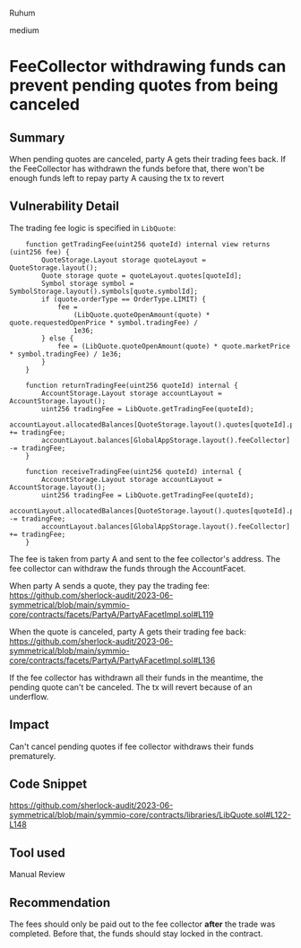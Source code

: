 Ruhum

medium

# FeeCollector withdrawing funds can prevent pending quotes from being canceled

## Summary
When pending quotes are canceled, party A gets their trading fees back. If the FeeCollector has withdrawn the funds before that, there won't be enough funds left to repay party A causing the tx to revert

## Vulnerability Detail
The trading fee logic is specified in `LibQuote`:

```sol
    function getTradingFee(uint256 quoteId) internal view returns (uint256 fee) {
        QuoteStorage.Layout storage quoteLayout = QuoteStorage.layout();
        Quote storage quote = quoteLayout.quotes[quoteId];
        Symbol storage symbol = SymbolStorage.layout().symbols[quote.symbolId];
        if (quote.orderType == OrderType.LIMIT) {
            fee =
                (LibQuote.quoteOpenAmount(quote) * quote.requestedOpenPrice * symbol.tradingFee) /
                1e36;
        } else {
            fee = (LibQuote.quoteOpenAmount(quote) * quote.marketPrice * symbol.tradingFee) / 1e36;
        }
    }

    function returnTradingFee(uint256 quoteId) internal {
        AccountStorage.Layout storage accountLayout = AccountStorage.layout();
        uint256 tradingFee = LibQuote.getTradingFee(quoteId);
        accountLayout.allocatedBalances[QuoteStorage.layout().quotes[quoteId].partyA] += tradingFee;
        accountLayout.balances[GlobalAppStorage.layout().feeCollector] -= tradingFee;
    }

    function receiveTradingFee(uint256 quoteId) internal {
        AccountStorage.Layout storage accountLayout = AccountStorage.layout();
        uint256 tradingFee = LibQuote.getTradingFee(quoteId);
        accountLayout.allocatedBalances[QuoteStorage.layout().quotes[quoteId].partyA] -= tradingFee;
        accountLayout.balances[GlobalAppStorage.layout().feeCollector] += tradingFee;
    }
```
The fee is taken from party A and sent to the fee collector's address. The fee collector can withdraw the funds through the AccountFacet.

When party A sends a quote, they pay the trading fee: https://github.com/sherlock-audit/2023-06-symmetrical/blob/main/symmio-core/contracts/facets/PartyA/PartyAFacetImpl.sol#L119

When the quote is canceled, party A gets their trading fee back: https://github.com/sherlock-audit/2023-06-symmetrical/blob/main/symmio-core/contracts/facets/PartyA/PartyAFacetImpl.sol#L136

If the fee collector has withdrawn all their funds in the meantime, the pending quote can't be canceled. The tx will revert because of an underflow.

## Impact
Can't cancel pending quotes if fee collector withdraws their funds prematurely.

## Code Snippet
https://github.com/sherlock-audit/2023-06-symmetrical/blob/main/symmio-core/contracts/libraries/LibQuote.sol#L122-L148

## Tool used

Manual Review

## Recommendation
The fees should only be paid out to the fee collector **after** the trade was completed. Before that, the funds should stay locked in the contract.